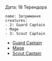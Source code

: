 Дата: 18 Терендора

```encounter 
name: Затримання
creatures: 
- 2: Guard Captain
- Mage
- 3: Scout Captain
```
- [Guard Captain](https://www.dndbeyond.com/monsters/5195064-guard-captain)
- [Mage](https://www.dndbeyond.com/monsters/4831023-mage)
- [Scout Captain](https://www.dndbeyond.com/monsters/5195197-scout-captain)